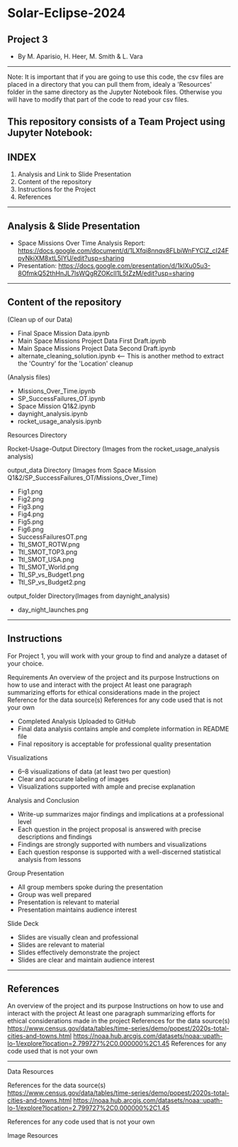 # Solar-Eclipse-2024
Project 3
--------------------------------
- By M. Aparisio, H. Heer, M. Smith & L. Vara
--------------------------------

Note: It is important that if you are going to use this code, the csv files
are placed in a directory that you can pull them from, idealy a 'Resources' folder
in the same directory as the Jupyter Notebook files. Otherwise you will have to modify
that part of the code to read your csv files.

This repository consists of a Team Project using Jupyter Notebook:
---------------------------------
INDEX
---------------------------------
1. Analysis and Link to Slide Presentation
2. Content of the repository
3. Instructions for the Project
4. References

---------------------------------
Analysis & Slide Presentation
---------------------------------
- Space Missions Over Time Analysis Report: https://docs.google.com/document/d/1LXfqi8nnqv8FLbiWnFYCIZ_cI24FpyNkjXM8xtL5IYU/edit?usp=sharing
- Presentation: https://docs.google.com/presentation/d/1klXu05u3-8OfmkQ52thHnJL7lsWQgRZOKclI1L5tZzM/edit?usp=sharing 

---------------------------------
Content of the repository
---------------------------------
(Clean up of our Data)
- Final Space Mission Data.ipynb
- Main Space Missions Project Data First Draft.ipynb
- Main Space Missions Project Data Second Draft.ipynb
- alternate_cleaning_solution.ipynb <-- This is another method to extract the 'Country' for the 'Location' cleanup

(Analysis files)
- Missions_Over_Time.ipynb
- SP_SuccessFailures_OT.ipynb
- Space Mission Q1&2.ipynb
- daynight_analysis.ipynb
- rocket_usage_analysis.ipynb

Resources Directory

Rocket-Usage-Output Directory (Images from the rocket_usage_analysis analysis)

output_data Directory (Images from Space Mission Q1&2/SP_SuccessFailures_OT/Missions_Over_Time)
- Fig1.png
- Fig2.png
- Fig3.png
- Fig4.png
- Fig5.png
- Fig6.png
- SuccessFailuresOT.png
- Ttl_SMOT_ROTW.png
- Ttl_SMOT_TOP3.png
- Ttl_SMOT_USA.png
- Ttl_SMOT_World.png
- Ttl_SP_vs_Budget1.png
- Ttl_SP_vs_Budget2.png

output_folder Directory(Images from daynight_analysis)
- day_night_launches.png

----------------------------------
Instructions
----------------------------------
For Project 1, you will work with your group to find and analyze a dataset of your choice.

Requirements
An overview of the project and its purpose
Instructions on how to use and interact with the project
At least one paragraph summarizing efforts for ethical considerations made in the project
Reference for the data source(s)
References for any code used that is not your own


- Completed Analysis Uploaded to GitHub 
- Final data analysis contains ample and complete information in README file 
- Final repository is acceptable for professional quality presentation 

Visualizations 
- 6–8 visualizations of data (at least two per question) 
- Clear and accurate labeling of images 
- Visualizations supported with ample and precise explanation 

Analysis and Conclusion
- Write-up summarizes major findings and implications at a professional level 
- Each question in the project proposal is answered with precise descriptions and findings 
- Findings are strongly supported with numbers and visualizations 
- Each question response is supported with a well-discerned statistical analysis from lessons

Group Presentation
- All group members spoke during the presentation
- Group was well prepared
- Presentation is relevant to material
- Presentation maintains audience interest

Slide Deck
- Slides are visually clean and professional
- Slides are relevant to material
- Slides effectively demonstrate the project
- Slides are clear and maintain audience interest

------------------------------------
References
------------------------------------
An overview of the project and its purpose
Instructions on how to use and interact with the project
At least one paragraph summarizing efforts for ethical considerations made in the project
References for the data source(s)
https://www.census.gov/data/tables/time-series/demo/popest/2020s-total-cities-and-towns.html
https://noaa.hub.arcgis.com/datasets/noaa::upath-lo-1/explore?location=2.799727%2C0.000000%2C1.45
References for any code used that is not your own

--------------------------------------------------

Data Resources

References for the data source(s)
https://www.census.gov/data/tables/time-series/demo/popest/2020s-total-cities-and-towns.html
https://noaa.hub.arcgis.com/datasets/noaa::upath-lo-1/explore?location=2.799727%2C0.000000%2C1.45



References for any code used that is not your own


Image Resources




